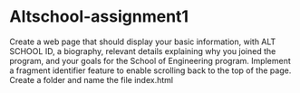 # Altschool-assignment1

Create a web page that should display your basic information, with ALT SCHOOL ID, a biography, 
relevant details explaining why you joined the program, and your goals for the School of Engineering program. 
Implement a fragment identifier feature to enable scrolling back to the top of the page. 
Create a folder and name the file index.html